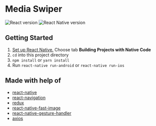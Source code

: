 # Media Swiper

![React version](https://img.shields.io/badge/react-16.6-green.svg)
![React Native version](https://img.shields.io/badge/react--native-0.57-blue.svg)


## Getting Started

1. [Set up React Native.](https://facebook.github.io/react-native/docs/getting-started.html) Choose tab **Building Projects with Native Code**
2. `cd` into this project directory
3. `npm install` or `yarn install`
4. Run `react-native run-android` or `react-native run-ios`


## Made with help of

- [react-native](https://github.com/facebook/react-native)
- [react-navigation](https://github.com/react-community/react-navigation)
- [redux](https://github.com/reduxjs/redux)
- [react-native-fast-image](https://github.com/DylanVann/react-native-fast-image)
- [react-native-gesture-handler](https://github.com/kmagiera/react-native-gesture-handler)
- [axios](https://github.com/axios/axios)

